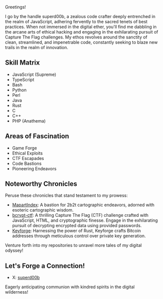 Greetings!

I go by the handle superd00b, a zealous code crafter deeply entrenched in the realm of JavaScript, adhering fervently to the sacred tenets of best practices. When not immersed in the digital ether, you'll find me dabbling in the arcane arts of ethical hacking and engaging in the exhilarating pursuit of Capture The Flag challenges. My ethos revolves around the sanctity of clean, streamlined, and impenetrable code, constantly seeking to blaze new trails in the realm of innovation.

## Skill Matrix

- JavaScript (Supreme)
- TypeScript
- Bash
- Python
- Perl
- Java
- Rust
- C
- C++
- PHP (Anathema)

## Areas of Fascination

- Game Forge
- Ethical Exploits
- CTF Escapades
- Code Bastions
- Pioneering Endeavors

## Noteworthy Chronicles

Peruse these chronicles that stand testament to my prowess:

- [MapartIndex](https://github.com/Stalpo/MapartIndex): A bastion for 2b2t cartographic endeavors, adorned with esoteric cartographic wisdom.
- [bcrypt-ctf](https://github.com/sooperdoob/bcrypt-ctf): A thrilling Capture The Flag (CTF) challenge crafted with JavaScript, HTML, and cryptographic finesse. Engage in the exhilarating pursuit of decrypting encrypted data using provided passwords.
- [Keyforge](https://github.com/sooperdoob/keyforge): Harnessing the power of Rust, Keyforge crafts Bitcoin addresses through meticulous control over private key generation.

Venture forth into my repositories to unravel more tales of my digital odyssey!

## Let's Forge a Connection!

- X: [superd00b](https://x.com/superd00b)

Eagerly anticipating communion with kindred spirits in the digital wilderness!
